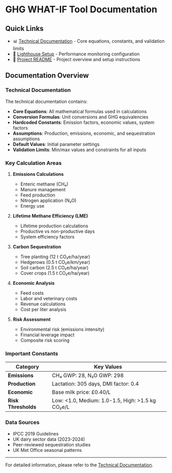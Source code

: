 # GHG WHAT-IF Tool Documentation

## Quick Links

- 📊 [Technical Documentation](../TECHNICAL_DOCUMENTATION.md) - Core equations, constants, and validation limits
- 🚦 [Lighthouse Setup](./lighthouse-setup.md) - Performance monitoring configuration
- 📁 [Project README](../README.md) - Project overview and setup instructions

## Documentation Overview

### Technical Documentation
The technical documentation contains:
- **Core Equations**: All mathematical formulas used in calculations
- **Conversion Formulas**: Unit conversions and GHG equivalencies  
- **Hardcoded Constants**: Emission factors, economic values, system factors
- **Assumptions**: Production, emissions, economic, and sequestration assumptions
- **Default Values**: Initial parameter settings
- **Validation Limits**: Min/max values and constraints for all inputs

### Key Calculation Areas

1. **Emissions Calculations**
   - Enteric methane (CH₄)
   - Manure management
   - Feed production
   - Nitrogen application (N₂O)
   - Energy use

2. **Lifetime Methane Efficiency (LME)**
   - Lifetime production calculations
   - Productive vs non-productive days
   - System efficiency factors

3. **Carbon Sequestration**
   - Tree planting (12 t CO₂e/ha/year)
   - Hedgerows (0.5 t CO₂e/km/year)
   - Soil carbon (2.5 t CO₂e/ha/year)
   - Cover crops (1.5 t CO₂e/ha/year)

4. **Economic Analysis**
   - Feed costs
   - Labor and veterinary costs
   - Revenue calculations
   - Cost per liter analysis

5. **Risk Assessment**
   - Environmental risk (emissions intensity)
   - Financial leverage impact
   - Composite risk scoring

### Important Constants

| Category | Key Values |
|----------|------------|
| **Emissions** | CH₄ GWP: 28, N₂O GWP: 298 |
| **Production** | Lactation: 305 days, DMI factor: 0.4 |
| **Economic** | Base milk price: £0.40/L |
| **Risk Thresholds** | Low: <1.0, Medium: 1.0-1.5, High: >1.5 kg CO₂e/L |

### Data Sources
- IPCC 2019 Guidelines
- UK dairy sector data (2023-2024)
- Peer-reviewed sequestration studies
- UK Met Office seasonal patterns

---

For detailed information, please refer to the [Technical Documentation](../TECHNICAL_DOCUMENTATION.md).